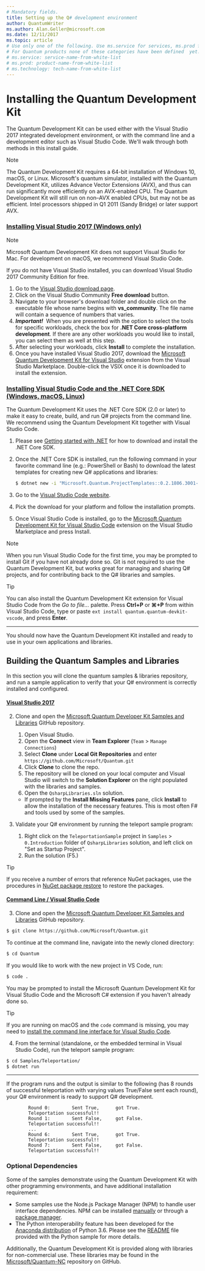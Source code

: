 ```yaml
---
# Mandatory fields.
title: Setting up the Q# development environment 
author: QuantumWriter
ms.author: Alan.Geller@microsoft.com 
ms.date: 12/11/2017
ms.topic: article
# Use only one of the following. Use ms.service for services, ms.prod for on-prem. Remove the # before the relevant field.
# For Quantum products none of these categories have been defined  yet.
# ms.service: service-name-from-white-list
# ms.prod: product-name-from-white-list
# ms.technology: tech-name-from-white-list
---
```


# Installing the Quantum Development Kit

The Quantum Development Kit can be used either with the Visual Studio 2017 integrated development environment, or with the command line and a development editor such as Visual Studio Code.
We'll walk through both methods in this install guide.

> [!NOTE]
> The Quantum Development Kit requires a 64-bit installation of Windows 10, macOS, or Linux.
> Microsoft's quantum simulator, installed with the Quantum Development Kit, utilizes Advance Vector Extensions (AVX), and thus can run significantly more efficiently on an AVX-enabled CPU.
> The Quantum Development Kit will still run on non–AVX enabled CPUs, but may not be as efficient.
> Intel processors shipped in Q1 2011 (Sandy Bridge) or later support AVX.

### [Installing Visual Studio 2017 (Windows only)](#tab/tabid-vs2017)

> [!NOTE]
> Microsoft Quantum Development Kit does not support Visual Studio for Mac.
> For development on macOS, we recommend Visual Studio Code.

If you do not have Visual Studio installed, you can download Visual Studio 2017 Community Edition for free.
1. Go to the [Visual Studio download page](https://www.visualstudio.com/downloads/).
1. Click on the Visual Studio Community **Free download** button.
2. Navigate to your browser's download folder and double click on the executable file whose name begins with **vs_community**. The file name will contain a sequence of numbers that varies.
3. _**Important!**_ &nbsp;When you are presented with the option to select the tools for specific workloads, check the box for **.NET Core cross-platform development**.
   If there are any other workloads you would like to install, you can select them as well at this step.
4. After selecting your workloads, click **Install** to complete the installation.
5. Once you have installed Visual Studio 2017, download the [Microsoft Quantum Development Kit for Visual Studio](https://marketplace.visualstudio.com/items?itemName=quantum.DevKit) extension from the Visual Studio Marketplace.
   Double-click the VSIX once it is downloaded to install the extension.

### [Installing Visual Studio Code and the .NET Core SDK (Windows, macOS, Linux)](#tab/tabid-vscode)

The Quantum Development Kit uses the .NET Core SDK (2.0 or later) to make it easy to create, build, and run Q# projects from the command line.
We recommend using the Quantum Development Kit together with Visual Studio Code.

1. Please see [Getting started with .NET](https://www.microsoft.com/net/learn/get-started) for how to download and install the .NET Core SDK.

2. Once the .NET Core SDK is installed, run the following command in your favorite command line (e.g.: PowerShell or Bash) to download the latest templates for creating new Q# applications and libraries:
   ```Bash
   $ dotnet new -i "Microsoft.Quantum.ProjectTemplates::0.2.1806.3001-preview"
   ```

3. Go to the [Visual Studio Code website](https://code.visualstudio.com/).

4. Pick the download for your platform and follow the installation prompts.

5. Once Visual Studio Code is installed, go to the [Microsoft Quantum Development Kit for Visual Studio Code](https://marketplace.visualstudio.com/items?itemName=quantum.quantum-devkit-vscode) extension on the Visual Studio Marketplace and press Install.

> [!NOTE]
> When you run Visual Studio Code for the first time, you may be prompted to install Git if you have not already done so.
> Git is not required to use the Quantum Development Kit, but works great for managing and sharing Q# projects, and for contributing back to the Q# libraries and samples.

> [!TIP]
> You can also install the Quantum Development Kit extension for Visual Studio Code from the *Go to file...* palette.
> Press **Ctrl+P** or **⌘+P** from within Visual Studio Code, type or paste `ext install quantum.quantum-devkit-vscode`, and press **Enter**.

****

You should now have the Quantum Development Kit installed and ready to use in your own applications and libraries.

## Building the Quantum Samples and Libraries

In this section you will clone the quantum samples & libraries repository, and run a sample application to verify that your Q# environment is correctly installed and configured.

#### [Visual Studio 2017](#tab/tabid-vs2017)

2. Clone and open the [Microsoft Quantum Developer Kit Samples and Libraries](https://github.com/microsoft/quantum) GitHub repository.
    1. Open Visual Studio.
    2. Open the **Connect** view in **Team Explorer** (`Team` > `Manage Connections`)
    3. Select **Clone** under **Local Git Repositories** and enter `https://github.com/Microsoft/Quantum.git`
    4. Click **Clone** to clone the repo.
    5. The repository will be cloned on your local computer and Visual Studio will switch to the **Solution Explorer** on the right populated with the libraries and samples.
    6. Open the `QsharpLibraries.sln` solution.
      - If prompted by the **Install Missing Features** pane, click **Install** to allow the installation of the necessary features. This is most often F# and tools used by some of the samples.

3. Validate your Q# environment by running the teleport sample program:
   1. Right click on the `TeleportationSample` project in `Samples` > `0.Introduction` folder of `QsharpLibraries` solution, and left click on "Set as Startup Project".
   2. Run the solution (F5.)

> [!Tip]
> If you receive a number of errors that reference NuGet packages, use the procedures in [NuGet package restore](https://docs.microsoft.com/en-us/nuget/consume-packages/package-restore) to restore the packages.

#### [Command Line / Visual Studio Code](#tab/tabid-vscode)

3. Clone and open the [Microsoft Quantum Developer Kit Samples and Libraries](https://github.com/microsoft/quantum) GitHub repository.
  ```bash
  $ git clone https://github.com/Microsoft/Quantum.git
  ```
  To continue at the command line, navigate into the newly cloned directory:
  ```bash
  $ cd Quantum
  ```
  If you would like to work with the new project in VS Code, run:
  ```bash
  $ code .
  ```
  You may be prompted to install the Microsoft Quantum Development Kit for Visual Studio Code and the Microsoft C# extension if you haven't already done so.

  > [!TIP]
  > If you are running on macOS and the `code` command is missing, you may need to [install the command line interface for Visual Studio Code](https://code.visualstudio.com/docs/editor/command-line).

4. From the terminal (standalone, or the embedded terminal in Visual Studio Code), run the teleport sample program:
  ```bash
  $ cd Samples/Teleportation/
  $ dotnet run
  ```
****

If the program runs and the output is similar to the following (has 8 rounds of successful teleportation with varying values True/False sent each round), your Q# environment is ready to support Q# development.

  ```
          Round 0:        Sent True,      got True.
          Teleportation successful!!
          Round 1:        Sent False,     got False.
          Teleportation successful!!
          ...
          Round 6:        Sent True,      got True.
          Teleportation successful!!
          Round 7:        Sent False,     got False.
          Teleportation successful!!
  ```


### Optional Dependencies ###

Some of the samples demonstrate using the Quantum Development Kit with other programming environments, and have additional installation requirement:

- Some samples use the Node.js Package Manager (NPM) to handle user interface dependencies.
  NPM can be installed [manually](https://nodejs.org/en/download/current/) or through a [package manager](https://nodejs.org/en/download/package-manager/).
- The Python interoperability feature has been developed for the [Anaconda distribution](https://www.anaconda.com/download/) of Python 3.6.
  Please see the [README](https://github.com/Microsoft/Quantum/tree/master/Samples/PythonInterop/README.md) file provided with the Python sample for more details.

Additionally, the Quantum Development Kit is provided along with libraries for non-commercial use.
These libraries may be found in the [Microsoft/Quantum-NC](https://github.com/microsoft/quantum-nc) repository on GitHub.
